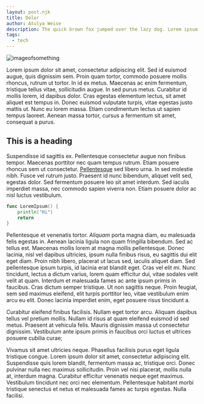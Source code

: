 ```yaml
---
layout: post.njk
title: Dolor
author: Atulya Weise
description: The quick brown fox jumped over the lazy dog. Lorem ipsum dolor sit amet.
tags:
  - tech
---
```


![imageofsomething](https://natureconservancy-h.assetsadobe.com/is/image/content/dam/tnc/nature/en/photos/Zugpsitze_mountain.jpg?crop=0,176,3008,1654&wid=4000&hei=2200&scl=0.752)

Lorem ipsum dolor sit amet, consectetur adipiscing elit. Sed id euismod augue, quis dignissim sem. Proin quam tortor, commodo posuere mollis rhoncus, rutrum ut tortor. In id ex metus. Maecenas ac enim fermentum, tristique tellus vitae, sollicitudin augue. In sed purus metus. Curabitur id mollis lorem, id dapibus dolor. Cras egestas elementum lectus, sit amet aliquet est tempus in. Donec euismod vulputate turpis, vitae egestas justo mattis ut. Nunc eu lorem massa. Etiam condimentum lectus ut sapien tempus laoreet. Aenean massa tortor, cursus a fermentum sit amet, consequat a purus.

## This is a heading

Suspendisse id sagittis ex. Pellentesque consectetur augue non finibus tempor. Maecenas porttitor nec quam tempus rutrum. Etiam posuere rhoncus sem ut consectetur. [Pellentesque](https://google.com/) sed libero urna. In sed molestie nibh. Fusce vel rutrum justo. Praesent id nunc bibendum, aliquet velit sed, egestas dolor. Sed fermentum posuere leo sit amet interdum. Sed iaculis imperdiet massa, nec commodo sapien viverra non. Etiam posuere dolor ac nisl luctus vestibulum.
```go
func LoremIpsum() {
    println("Hi")
    return
}
```
Pellentesque et venenatis tortor. *Aliquam* porta magna diam, eu malesuada felis egestas in. Aenean lacinia ligula non quam fringilla bibendum. Sed ac tellus est. Maecenas mollis lorem at magna mollis pellentesque. Donec lacinia, nisl vel dapibus ultricies, ipsum nulla finibus risus, eu sagittis dui elit eget diam. Proin nibh libero, placerat ut lacus sed, iaculis aliquet diam. Sed pellentesque ipsum turpis, id lacinia erat blandit eget. Cras vel elit mi. Nunc tincidunt, lectus a dictum varius, lorem quam efficitur dui, vitae sodales velit velit at quam. Interdum et malesuada fames ac ante ipsum primis in faucibus. Cras dictum semper tristique. Ut non sagittis neque. Proin feugiat, sem sed maximus eleifend, elit turpis porttitor leo, vitae vestibulum enim arcu eu elit. Donec lacinia imperdiet enim, eget posuere risus tincidunt a.

Curabitur eleifend finibus facilisis. Nullam eget tortor arcu. Aliquam dapibus tellus vel pretium mollis. Nullam id risus at quam eleifend euismod id sed metus. Praesent at vehicula felis. Mauris dignissim massa ut consectetur dignissim. Vestibulum ante ipsum primis in faucibus orci luctus et ultrices posuere cubilia curae;

Vivamus sit amet ultricies neque. Phasellus facilisis purus eget ligula tristique congue. Lorem ipsum dolor sit amet, consectetur adipiscing elit. Suspendisse quis lorem blandit, fermentum massa ac, tristique orci. Donec pulvinar nulla nec maximus sollicitudin. Proin vel nisi placerat, mollis nulla at, interdum magna. Curabitur efficitur venenatis neque eget maximus. Vestibulum tincidunt nec orci nec elementum. Pellentesque habitant morbi tristique senectus et netus et malesuada fames ac turpis egestas. Nulla facilisi. 
